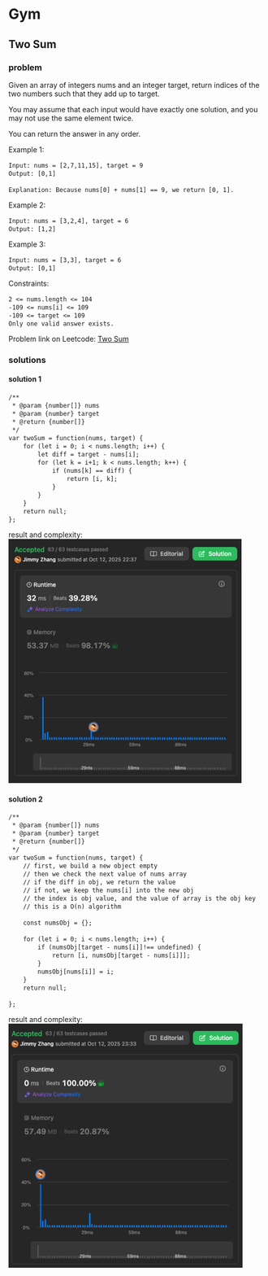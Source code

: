 # Gym

## Two Sum

### problem

Given an array of integers nums and an integer target, return indices of the two numbers such that they add up to target.  
  

You may assume that each input would have exactly one solution, and you may not use the same element twice.  
  
You can return the answer in any order.  

Example 1:
```
Input: nums = [2,7,11,15], target = 9
Output: [0,1]

Explanation: Because nums[0] + nums[1] == 9, we return [0, 1].
```

Example 2:
```
Input: nums = [3,2,4], target = 6
Output: [1,2]
```

Example 3:
```
Input: nums = [3,3], target = 6
Output: [0,1]
```

Constraints:
```
2 <= nums.length <= 104
-109 <= nums[i] <= 109
-109 <= target <= 109
Only one valid answer exists.
```

Problem link on Leetcode: [Two Sum](https://leetcode.com/problems/two-sum/)

### solutions

#### solution 1
```
/**
 * @param {number[]} nums
 * @param {number} target
 * @return {number[]}
 */
var twoSum = function(nums, target) {
    for (let i = 0; i < nums.length; i++) {
        let diff = target - nums[i];
        for (let k = i+1; k < nums.length; k++) {
            if (nums[k] == diff) {
                return [i, k];
            }
        }
    }
    return null;
};
```

result and complexity:
![TWOSUM1](./img/twosum1.png)

#### solution 2
```
/**
 * @param {number[]} nums
 * @param {number} target
 * @return {number[]}
 */
var twoSum = function(nums, target) {
    // first, we build a new object empty
    // then we check the next value of nums array 
    // if the diff in obj, we return the value
    // if not, we keep the nums[i] into the new obj
    // the index is obj value, and the value of array is the obj key
    // this is a O(n) algorithm 

    const numsObj = {};

    for (let i = 0; i < nums.length; i++) {
        if (numsObj[target - nums[i]]!== undefined) {
            return [i, numsObj[target - nums[i]]];
        }
        numsObj[nums[i]] = i;
    }
    return null;

};
```
  
result and complexity:
![TWOSUM2](./img/twosum2.png)